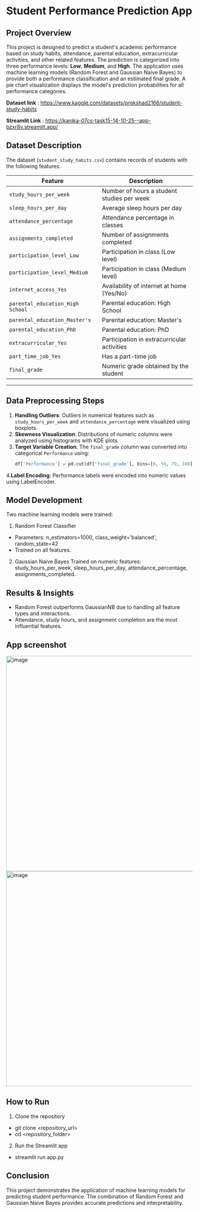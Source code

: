 # Student Performance Prediction App

## Project Overview
This project is designed to predict a student's academic performance based on study habits, attendance, parental education, extracurricular activities, and other related features. The prediction is categorized into three performance levels: **Low**, **Medium**, and **High**. The application uses machine learning models (Random Forest and Gaussian Naive Bayes) to provide both a performance classification and an estimated final grade. A pie chart visualization displays the model's prediction probabilities for all performance categories.

**Dataset link** : https://www.kaggle.com/datasets/prekshad2166/student-study-habits

**Streamlit Link** : https://kanika-07cs-task15-14-10-25--app-bzxr8v.streamlit.app/
## Dataset Description
The dataset (`student_study_habits.csv`) contains records of students with the following features:

| Feature                          | Description                                    |
|----------------------------------|------------------------------------------------|
| `study_hours_per_week`            | Number of hours a student studies per week    |
| `sleep_hours_per_day`             | Average sleep hours per day                    |
| `attendance_percentage`           | Attendance percentage in classes              |
| `assignments_completed`           | Number of assignments completed               |
| `participation_level_Low`         | Participation in class (Low level)            |
| `participation_level_Medium`      | Participation in class (Medium level)         |
| `internet_access_Yes`             | Availability of internet at home (Yes/No)    |
| `parental_education_High School` | Parental education: High School               |
| `parental_education_Master's`    | Parental education: Master's                   |
| `parental_education_PhD`         | Parental education: PhD                        |
| `extracurricular_Yes`             | Participation in extracurricular activities   |
| `part_time_job_Yes`               | Has a part-time job                             |
| `final_grade`                     | Numeric grade obtained by the student         |

---

## Data Preprocessing Steps
1. **Handling Outliers**: Outliers in numerical features such as `study_hours_per_week` and `attendance_percentage` were visualized using boxplots. 
2. **Skewness Visualization**: Distributions of numeric columns were analyzed using histograms with KDE plots.  
3. **Target Variable Creation**: The `final_grade` column was converted into categorical `Performance` using:
   ```python
   df['Performance'] = pd.cut(df['final_grade'], bins=[0, 59, 79, 100], labels=['Low', 'Medium', 'High'])
4.**Label Encoding**: Performance labels were encoded into numeric values using LabelEncoder.

## Model Development
Two machine learning models were trained:

1. Random Forest Classifier
- Parameters: n_estimators=1000, class_weight='balanced', random_state=42
- Trained on all features.
2. Gaussian Naive Bayes
Trained on numeric features: study_hours_per_week, sleep_hours_per_day, attendance_percentage, assignments_completed.

## Results & Insights
- Random Forest outperforms GaussianNB due to handling all feature types and interactions.
- Attendance, study hours, and assignment completion are the most influential features.

## App screenshot
<img width="580" height="580" alt="image" src="https://github.com/user-attachments/assets/b0db08e0-8cf3-4840-8a50-7777ff2bb6c9" />
<img width="580" height="580" alt="image" src="https://github.com/user-attachments/assets/67eadabe-1025-4a10-baf4-ba4a634e826d" />


## How to Run
1. Clone the repository
- git clone <repository_url>
- cd <repository_folder>
2. Run the Streamlit app
- streamlit run app.py

## Conclusion
This project demonstrates the application of machine learning models for predicting student performance. The combination of Random Forest and Gaussian Naive Bayes provides accurate predictions and interpretability.
